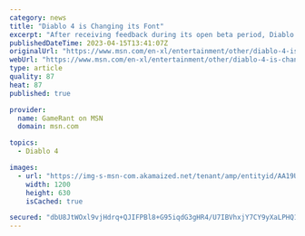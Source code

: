 ```yaml
---
category: news
title: "Diablo 4 is Changing its Font"
excerpt: "After receiving feedback during its open beta period, Diablo 4 announces it will be changing the typeface used in some places across the action RPG."
publishedDateTime: 2023-04-15T13:41:07Z
originalUrl: "https://www.msn.com/en-xl/entertainment/other/diablo-4-is-changing-its-font/ar-AA19UdoX"
webUrl: "https://www.msn.com/en-xl/entertainment/other/diablo-4-is-changing-its-font/ar-AA19UdoX"
type: article
quality: 87
heat: 87
published: true

provider:
  name: GameRant on MSN
  domain: msn.com

topics:
  - Diablo 4

images:
  - url: "https://img-s-msn-com.akamaized.net/tenant/amp/entityid/AA19UkJA.img?h=630&w=1200&m=6&q=60&o=t&l=f&f=jpg"
    width: 1200
    height: 630
    isCached: true

secured: "dbU8JtWOxl9vjHdrq+QJIFPBl8+G95iqdG3gHR4/U7IBVhxjY7CY9yXaLPHQ1Z+mNbh8yyRaTT7wHCiKS0skwmFrxgAOZqTnHwAyCgjiGMT9KTpcRwaCcjp5yF5YXJ8otMeBhnQs+2c++VZUcBjDprSyCVguixzBtrlRNOxyHS4matjObhDWRj2ufubSm5E7kDWTXuottJYHsaVtMFPFvCCFtTdScN7KEzd6eLEXgtPZwyCl6MwzdC/f80BY3LUWirH+XKce+n92KOfk7DLzZWDJ9BFKrT/eQhrhST2/5j75XFpAGSb2ls0NXtWfRqhNP2xgGzOIAX8XQ9bFn5YR0RMhDjtSa/Ey9pFlVUfvyOQ=;XZhQa53uxDazsSzc5A+sWg=="
---
```


